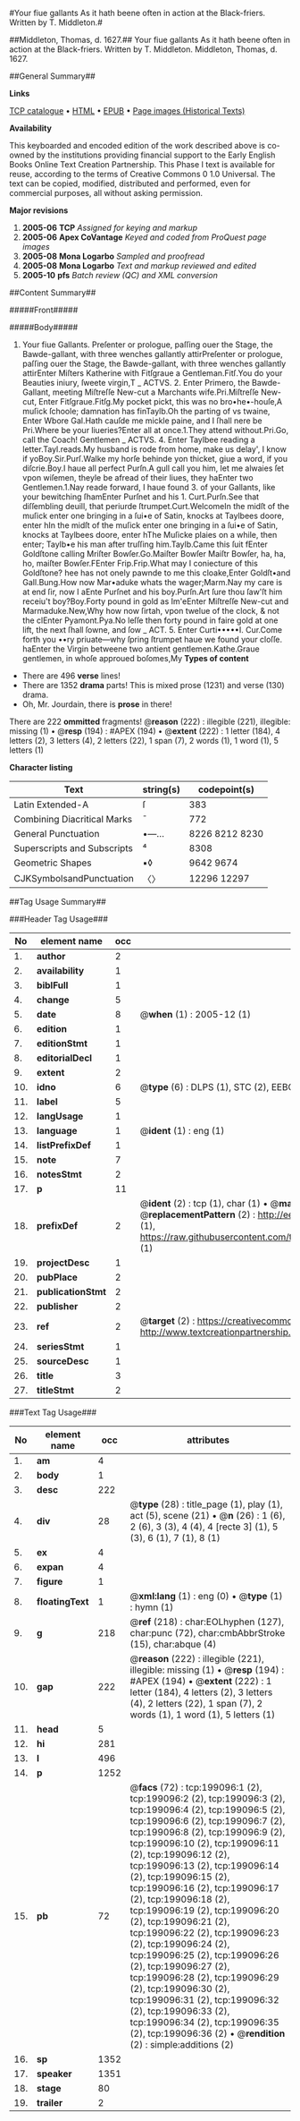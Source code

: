 #Your fiue gallants As it hath beene often in action at the Black-friers. Written by T. Middleton.#

##Middleton, Thomas, d. 1627.##
Your fiue gallants As it hath beene often in action at the Black-friers. Written by T. Middleton.
Middleton, Thomas, d. 1627.

##General Summary##

**Links**

[TCP catalogue](http://www.ota.ox.ac.uk/tcp/)  • 
[HTML](http://tei.it.ox.ac.uk/tcp/Texts-HTML/free/A68/A68468.html)  • 
[EPUB](http://tei.it.ox.ac.uk/tcp/Texts-EPUB/free/A68/A68468.epub) • 
[Page images (Historical Texts)](https://data.historicaltexts.jisc.ac.uk/view?pubId=eebo-99845636e&pageId=eebo-99845636e-199096-1)

**Availability**

This keyboarded and encoded edition of the
	       work described above is co-owned by the institutions
	       providing financial support to the Early English Books
	       Online Text Creation Partnership. This Phase I text is
	       available for reuse, according to the terms of Creative
	       Commons 0 1.0 Universal. The text can be copied,
	       modified, distributed and performed, even for
	       commercial purposes, all without asking permission.

**Major revisions**

1. __2005-06__ __TCP__ *Assigned for keying and markup*
1. __2005-06__ __Apex CoVantage__ *Keyed and coded from ProQuest page images*
1. __2005-08__ __Mona Logarbo__ *Sampled and proofread*
1. __2005-08__ __Mona Logarbo__ *Text and markup reviewed and edited*
1. __2005-10__ __pfs__ *Batch review (QC) and XML conversion*

##Content Summary##

#####Front#####

#####Body#####

1. Your fiue Gallants.
Preſenter or prologue, paſſing ouer the Stage, the Bawde-gallant, with three wenches gallantly attirPreſenter or prologue, paſſing ouer the Stage, the Bawde-gallant, with three wenches gallantly attirEnter Miſters Katherine with Fitſgraue a Gentleman.Fitſ.You do your Beauties iniury, ſweete virgin,T
    _ ACTVS. 2.
Enter Primero, the Bawde-Gallant, meeting Miſtreſſe New-cut a Marchants wife.Pri.Miſtreſſe New-cut, Enter Fitſgraue.Fitſg.My pocket pickt, this was no bro•he•-houſe,A muſick ſchoole; damnation has finTaylb.Oh the parting of vs twaine, Enter Wbore Gal.Hath cauſde me mickle paine, and I ſhall nere be Pri.Where be your liueries?Enter all at once.1.They attend without.Pri.Go, call the Coach! Gentlemen
    _ ACTVS. 4.
Enter Taylbee reading a letter.Tayl.reads.My husband is rode from home, make us delay', I know if yoBoy.Sir.Purſ.Walke my horſe behinde yon thicket, giue a word, if you diſcrie.Boy.I haue all perfect Purſn.A gull call you him, let me alwaies ſet vpon wiſemen, theyle be afread of their liues, they haEnter two Gentlemen.1.Nay reade forward, I haue found 3. of your Gallants, like your bewitching ſhamEnter Purſnet and his 1. Curt.Purſn.See that diſſembling deuill, that periurde ſtrumpet.Curt.WelcomeIn the midſt of the muſick enter one bringing in a ſui•e of Satin, knocks at Taylbees doore, enter hIn the midſt of the muſick enter one bringing in a ſui•e of Satin, knocks at Taylbees doore, enter hThe Muſicke plaies on a while, then enter; Taylb•e his man after truſſing him.Taylb.Came this ſuit fEnter Goldſtone calling Mriſter Bowſer.Go.Maiſter Bowſer Maiſtr Bowſer, ha, ha, ho, maiſter Bowſer.FEnter Frip.Frip.What may I coniecture of this Goldſtone? hee has not onely pawnde to me this cloake,Enter Goldſt•and Gall.Bung.How now Mar•aduke whats the wager;Marm.Nay my care is at end ſir, now I aEnte Purſnet and his boy.Purſn.Art ſure thou ſaw'ſt him receiu't boy?Boy.Forty pound in gold as Im'eEnter Miſtreſſe New-cut and Marmaduke.New,Why how now ſirtah, vpon twelue of the clock, & not the clEnter Pyamont.Pya.No leſſe then forty pound in faire gold at one lift, the next ſhall ſowne, and ſow
    _ ACT. 5.
Enter Curti•••••I. Cur.Come forth you ••ry priuate—why ſpring ſtrumpet haue we found your cloſſe. haEnter the Virgin betweene two antient gentlemen.Kathe.Graue gentlemen, in whoſe approued boſomes,My 
**Types of content**

  * There are 496 **verse** lines!
  * There are 1352 **drama** parts! This is mixed prose (1231) and verse (130) drama.
  * Oh, Mr. Jourdain, there is **prose** in there!

There are 222 **ommitted** fragments! 
 @__reason__ (222) : illegible (221), illegible: missing (1)  •  @__resp__ (194) : #APEX (194)  •  @__extent__ (222) : 1 letter (184), 4 letters (2), 3 letters (4), 2 letters (22), 1 span (7), 2 words (1), 1 word (1), 5 letters (1)

**Character listing**


|Text|string(s)|codepoint(s)|
|---|---|---|
|Latin Extended-A|ſ|383|
|Combining             Diacritical Marks|̄|772|
|General Punctuation|•—…|8226 8212 8230|
|Superscripts             and Subscripts|⁴|8308|
|Geometric Shapes|▪◊|9642 9674|
|CJKSymbolsandPunctuation|〈〉|12296 12297|

##Tag Usage Summary##

###Header Tag Usage###

|No|element name|occ|attributes|
|---|---|---|---|
|1.|__author__|2||
|2.|__availability__|1||
|3.|__biblFull__|1||
|4.|__change__|5||
|5.|__date__|8| @__when__ (1) : 2005-12 (1)|
|6.|__edition__|1||
|7.|__editionStmt__|1||
|8.|__editorialDecl__|1||
|9.|__extent__|2||
|10.|__idno__|6| @__type__ (6) : DLPS (1), STC (2), EEBO-CITATION (1), PROQUEST (1), VID (1)|
|11.|__label__|5||
|12.|__langUsage__|1||
|13.|__language__|1| @__ident__ (1) : eng (1)|
|14.|__listPrefixDef__|1||
|15.|__note__|7||
|16.|__notesStmt__|2||
|17.|__p__|11||
|18.|__prefixDef__|2| @__ident__ (2) : tcp (1), char (1)  •  @__matchPattern__ (2) : ([0-9\-]+):([0-9IVX]+) (1), (.+) (1)  •  @__replacementPattern__ (2) : http://eebo.chadwyck.com/downloadtiff?vid=$1&page=$2 (1), https://raw.githubusercontent.com/textcreationpartnership/Texts/master/tcpchars.xml#$1 (1)|
|19.|__projectDesc__|1||
|20.|__pubPlace__|2||
|21.|__publicationStmt__|2||
|22.|__publisher__|2||
|23.|__ref__|2| @__target__ (2) : https://creativecommons.org/publicdomain/zero/1.0/ (1), http://www.textcreationpartnership.org/docs/. (1)|
|24.|__seriesStmt__|1||
|25.|__sourceDesc__|1||
|26.|__title__|3||
|27.|__titleStmt__|2||


###Text Tag Usage###

|No|element name|occ|attributes|
|---|---|---|---|
|1.|__am__|4||
|2.|__body__|1||
|3.|__desc__|222||
|4.|__div__|28| @__type__ (28) : title_page (1), play (1), act (5), scene (21)  •  @__n__ (26) : 1 (6), 2 (6), 3 (3), 4 (4), 4 [recte 3] (1), 5 (3), 6 (1), 7 (1), 8 (1)|
|5.|__ex__|4||
|6.|__expan__|4||
|7.|__figure__|1||
|8.|__floatingText__|1| @__xml:lang__ (1) : eng (0)  •  @__type__ (1) : hymn (1)|
|9.|__g__|218| @__ref__ (218) : char:EOLhyphen (127), char:punc (72), char:cmbAbbrStroke (15), char:abque (4)|
|10.|__gap__|222| @__reason__ (222) : illegible (221), illegible: missing (1)  •  @__resp__ (194) : #APEX (194)  •  @__extent__ (222) : 1 letter (184), 4 letters (2), 3 letters (4), 2 letters (22), 1 span (7), 2 words (1), 1 word (1), 5 letters (1)|
|11.|__head__|5||
|12.|__hi__|281||
|13.|__l__|496||
|14.|__p__|1252||
|15.|__pb__|72| @__facs__ (72) : tcp:199096:1 (2), tcp:199096:2 (2), tcp:199096:3 (2), tcp:199096:4 (2), tcp:199096:5 (2), tcp:199096:6 (2), tcp:199096:7 (2), tcp:199096:8 (2), tcp:199096:9 (2), tcp:199096:10 (2), tcp:199096:11 (2), tcp:199096:12 (2), tcp:199096:13 (2), tcp:199096:14 (2), tcp:199096:15 (2), tcp:199096:16 (2), tcp:199096:17 (2), tcp:199096:18 (2), tcp:199096:19 (2), tcp:199096:20 (2), tcp:199096:21 (2), tcp:199096:22 (2), tcp:199096:23 (2), tcp:199096:24 (2), tcp:199096:25 (2), tcp:199096:26 (2), tcp:199096:27 (2), tcp:199096:28 (2), tcp:199096:29 (2), tcp:199096:30 (2), tcp:199096:31 (2), tcp:199096:32 (2), tcp:199096:33 (2), tcp:199096:34 (2), tcp:199096:35 (2), tcp:199096:36 (2)  •  @__rendition__ (2) : simple:additions (2)|
|16.|__sp__|1352||
|17.|__speaker__|1351||
|18.|__stage__|80||
|19.|__trailer__|2||
